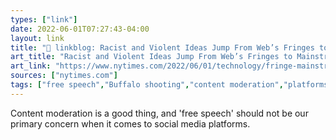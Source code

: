 ```yaml
---
types: ["link"]
date: 2022-06-01T07:27:43-04:00
layout: link
title: "🔗 linkblog: Racist and Violent Ideas Jump From Web’s Fringes to Mainstream Sites - The New York Times'"
art_title: "Racist and Violent Ideas Jump From Web’s Fringes to Mainstream Sites - The New York Times"
art_link: "https://www.nytimes.com/2022/06/01/technology/fringe-mainstream-social-media.html"
sources: ["nytimes.com"]
tags: ["free speech","Buffalo shooting","content moderation","platforms","social media"]
---
```

Content moderation is a good thing, and 'free speech' should not be our primary concern when it comes to social media platforms.
 
